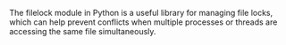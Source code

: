 The filelock module in Python is a useful library for managing file locks, which can help prevent conflicts when multiple processes or threads are accessing the same file simultaneously. 